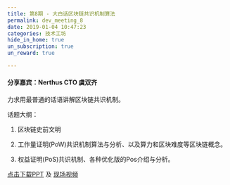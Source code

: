 ```yaml
---
title: 第8期 - 大白话区块链共识机制算法
permalink: dev_meeting_8
date: 2019-01-04 10:47:23
categories: 技术工坊
hide_in_home: true
un_subscription: true
un_reward: true

---
```


#### 分享嘉宾：Nerthus CTO 虞双齐



力求用最普通的话语讲解区块链共识机制。

话题大纲：

1. 区块链史前文明

2. 工作量证明(PoW)共识机制算法与分析、以及算力和区块难度等区块链概念。

3. 权益证明(PoS)共识机制、各种优化版的Pos介绍与分析。


[点击下载PPT](https://wiki.learnblockchain.cn/pdf/meetup_8.pdf) 及 [现场视频](https://m.qlchat.com/wechat/page/channel-intro?channelId=2000003201470300)
